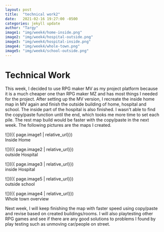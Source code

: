 ```yaml
---
layout: post
title:  "technical work2"
date:   2021-02-16 19:27:00 -0500
categories: jekyll update
author: "Targy"
image1: "img/week4/home-inside.png"
image2: "img/week4/hospital-outside.png"
image3: "img/week4/hospital-inside.png"
image4: "img/week4/whole-town.png"
image5: "img/week4/school-outside.png"
---
```


# Technical Work

This week, I decided to use RPG maker MV as my project platform because it is a much cheaper one than RPG maker MZ and has most things I needed for the project. After setting up the MV version, I recreate the inside home map in MV again and finish the outside building of home, hospital and school. The inside part of the hospital is also finished. I wasn't able to find the copy/paste function until the end, which tooks me more time to set each pile. The rest map build would be faster with the copy/paste in the next week. The following pictures are the maps I created.

![]({{ page.image1 | relative_url}})  
Inside Home

![]({{ page.image2 | relative_url}})  
outside Hospital

![]({{ page.image3 | relative_url}})  
inside Hospital

![]({{ page.image5 | relative_url}})  
outside school

![]({{ page.image4 | relative_url}})  
Whole town overview

Next week, I will keep finishing the map with faster speed using copy/paste and revise based on created buildings/rooms. I will also playtesting other RPG games and see if there are any good solutions to problems I found by play testing such as unmoving car/people on street.